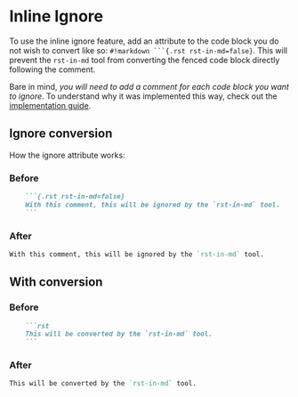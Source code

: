 # Inline Ignore

To use the inline ignore feature, add an attribute to the code block you do not wish to convert like so: `#!markdown ```{.rst rst-in-md=false}`. This will prevent the `rst-in-md` tool from converting the fenced code block directly following the comment.

Bare in mind, _you will need to add a comment for each code block you want to ignore_. To understand why it was implemented this way, check out the [implementation guide](../explanations/implementation.md#inline-ignore).



## Ignore conversion
How the ignore attribute works:
### Before
```markdown hl_lines="1" title="ignore.md"
    ```{.rst rst-in-md=false}
    With this comment, this will be ignored by the `rst-in-md` tool.
    ```
```
### After
```{.rst rst-in-md=false}
With this comment, this will be ignored by the `rst-in-md` tool.
```

## With conversion

### Before
```markdown title="normal.md"
    ```rst
    This will be converted by the `rst-in-md` tool.
    ```
```
### After
```rst
This will be converted by the `rst-in-md` tool.
```
